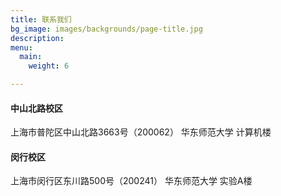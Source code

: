 ```yaml
---
title: 联系我们
bg_image: images/backgrounds/page-title.jpg
description: 
menu:
  main:
    weight: 6

---
```

#### 中山北路校区
上海市普陀区中山北路3663号（200062） 华东师范大学 计算机楼
#### 闵行校区
上海市闵行区东川路500号（200241） 华东师范大学 实验A楼